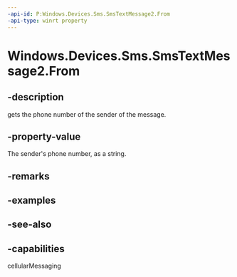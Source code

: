 ```yaml
---
-api-id: P:Windows.Devices.Sms.SmsTextMessage2.From
-api-type: winrt property
---
```


<!-- Property syntax
public string From { get; }
-->

# Windows.Devices.Sms.SmsTextMessage2.From

## -description
gets the phone number of the sender of the message.

## -property-value
The sender's phone number, as a string.

## -remarks

## -examples

## -see-also


## -capabilities
cellularMessaging